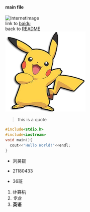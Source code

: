 #### main file  
![Internetimage](https://bkimg.cdn.bcebos.com/pic/6a600c338744ebf8226d5703d4f9d72a6059a7e9?x-bce-process=image/watermark,image_d2F0ZXIvYmFpa2U5Mg==,g_7,xp_5,yp_5/format,f_auto)  
link to [baidu](http://www.baidu.com)  
back to [README](./README.md)  
![fileimage](./pika.png)  
>this is a quote  

```cpp
#include<stdio.h>
#include<iostream>
void main(){
  cout<<"Hello World!"<<endl;
}
```
* 刘昊锟  
- 21180433  
* 36班  

1. ~~计算机~~
2. *专业*
3. **英语**



